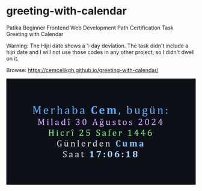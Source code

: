 # greeting-with-calendar
Patika Beginner Frontend Web Development Path Certification Task
<br>Greeting with Calendar

Warning: The Hijri date shows a 1-day deviation. The task didn't include a hijri date and I will not use those codes in any other project, so I didn't dwell on it.

Browse: <https://cemcelikgh.github.io/greeting-with-calendar/>

[![Greeting with Calendar Preview](./assets/greeting-with-calendar-preview.jpg "Browse Greeting with Calendar")](https://cemcelikgh.github.io/greeting-with-calendar/)
